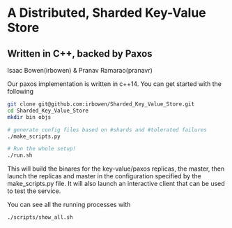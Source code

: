 # A Distributed, Sharded Key-Value Store
## Written in C++, backed by Paxos

Isaac Bowen(irbowen) & Pranav Ramarao(pranavr)

Our paxos implementation is written in c++14.
You can get started with the following

```bash
git clone git@github.com:irbowen/Sharded_Key_Value_Store.git
cd Sharded_Key_Value_Store
mkdir bin objs

# generate config files based on #shards and #tolerated failures
./make_scripts.py

# Run the whole setup!
./run.sh

```
This will build the binares for the key-value/paxos replicas, the master, then launch the replicas
and master in the configuration specified by the make\_scripts.py file. It will also launch an interactive client
that can be used to test the service.


You can see all the running processes with

```bash
./scripts/show_all.sh
```

